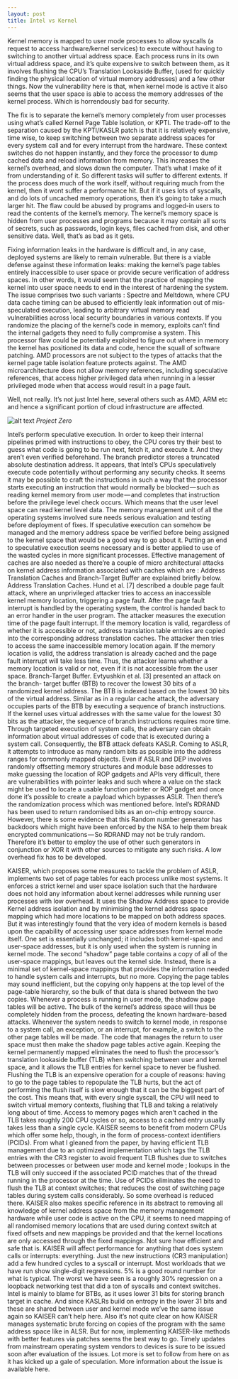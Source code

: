 ```yaml
---
layout: post
title: Intel vs Kernel
---
```


Kernel memory is mapped to user mode processes to allow syscalls (a request to access hardware/kernel services) to execute without having to switching to another virtual address space. Each process runs in its own virtual address space, and it’s quite expensive to switch between them, as it involves flushing the CPU’s Translation Lookaside Buffer, (used for quickly finding the physical location of virtual memory addresses) and a few other things.
Now the vulnerability here is that, when kernel mode is active it also seems that the user space is able to access the memory addresses of the kernel process. Which is horrendously bad for security.

The fix is to separate the kernel’s memory completely from user processes using what’s called Kernel Page Table Isolation, or KPTI. The trade-off to the separation caused by the KPTI/KASLR patch is that it is relatively expensive, time wise, to keep switching between two separate address spaces for every system call and for every interrupt from the hardware. These context switches do not happen instantly, and they force the processor to dump cached data and reload information from memory. This increases the kernel’s overhead, and slows down the computer. That’s what I make of it from understanding of it.
So different tasks will suffer to different extents. If the process does much of the work itself, without requiring much from the kernel, then it wont suffer a performance hit. But if it uses lots of syscalls, and do lots of uncached memory operations, then it’s going to take a much larger hit.
The flaw could be abused by programs and logged-in users to read the contents of the kernel’s memory. The kernel’s memory space is hidden from user processes and programs because it may contain all sorts of secrets, such as passwords, login keys, files cached from disk, and other sensitive data. Well, that’s as bad as it gets.

Fixing information leaks in the hardware is difficult and, in any case, deployed systems are likely to remain vulnerable. But there is a viable defense against these information leaks: making the kernel’s page tables entirely inaccessible to user space or provide secure verification of address spaces. In other words, it would seem that the practice of mapping the kernel into user space needs to end in the interest of hardening the system.
The issue comprises two such variants : Spectre and Meltdown, where CPU data cache timing can be abused to efficiently leak information out of mis-speculated execution, leading to arbitrary virtual memory read vulnerabilities across local security boundaries in various contexts.
If you randomize the placing of the kernel’s code in memory, exploits can’t find the internal gadgets they need to fully compromise a system. This processor flaw could be potentially exploited to figure out where in memory the kernel has positioned its data and code, hence the squall of software patching.
AMD processors are not subject to the types of attacks that the kernel page table isolation feature protects against. The AMD microarchitecture does not allow memory references, including speculative references, that access higher privileged data when running in a lesser privileged mode when that access would result in a page fault.

Well, not really. It’s not just Intel here, several others such as AMD, ARM etc and hence a significant portion of cloud infrastructure are affected.


 ![alt text](https://cdn-images-1.medium.com/max/1600/1*yyCeqscLvkGz6uGHKDs3cA.png)
*Project Zero*

Intel’s perform speculative execution. In order to keep their internal pipelines primed with instructions to obey, the CPU cores try their best to guess what code is going to be run next, fetch it, and execute it. And they aren’t even verified beforehand. The branch predictor stores a truncated absolute destination address.
It appears, that Intel’s CPUs speculatively execute code potentially without performing any security checks. It seems it may be possible to craft the instructions in such a way that the processor starts executing an instruction that would normally be blocked — such as reading kernel memory from user mode — and completes that instruction before the privilege level check occurs. Which means that the user level space can read kernel level data. The memory management unit of all the operating systems involved sure needs serious evaluation and testing before deployment of fixes.
If speculative execution can somehow be managed and the memory address space be verified before being assigned to the kernel space that would be a good way to go about it.
Putting an end to speculative execution seems necessary and is better applied to use of the wasted cycles in more significant processes.
Effective management of caches are also needed as there’re a couple of micro architectural attacks on kernel address information associated with caches which are :
Address Translation Caches and Branch-Target Buffer are explained briefly below.
Address Translation Caches. Hund et al. [7] described a double page fault attack, where an unprivileged attacker tries to access an inaccessible kernel memory location, triggering a page fault. After the page fault interrupt is handled by the operating system, the control is handed back to an error handler in the user program. The attacker measures the execution time of the page fault interrupt. If the memory location is valid, regardless of whether it is accessible or not, address translation table entries are copied into the corresponding address translation caches. The attacker then tries to access the same inaccessible memory location again. If the memory location is valid, the address translation is already cached and the page fault interrupt will take less time. Thus, the attacker learns whether a memory location is valid or not, even if it is not accessible from the user space.
Branch-Target Buffer. Evtyushkin et al. [3] presented an attack on the branch- target buffer (BTB) to recover the lowest 30 bits of a randomized kernel address. The BTB is indexed based on the lowest 30 bits of the virtual address. Similar as in a regular cache attack, the adversary occupies parts of the BTB by executing a sequence of branch instructions. If the kernel uses virtual addresses with the same value for the lowest 30 bits as the attacker, the sequence of branch instructions requires more time. Through targeted execution of system calls, the adversary can obtain information about virtual addresses of code that is executed during a system call. Consequently, the BTB attack defeats KASLR.
Coming to ASLR, it attempts to introduce as many random bits as possible into the address ranges for commonly mapped objects. Even if ASLR and DEP involves randomly offsetting memory structures and module base addresses to make guessing the location of ROP gadgets and APIs very difficult, there are vulnerabilities with pointer leaks and such where a value on the stack might be used to locate a usable function pointer or ROP gadget and once done it’s possible to create a payload which bypasses ASLR.
Then there’s the randomization process which was mentioned before.
Intel’s RDRAND has been used to return randomised bits as an on-chip entropy source. However, there is some evidence that this Random number generator has backdoors which might have been enforced by the NSA to help them break encrypted communications — So RDRAND may not be truly random. Therefore it’s better to employ the use of other such generators in conjunction or XOR it with other sources to mitigate any such risks. A low overhead fix has to be developed.

KAISER, which proposes some measures to tackle the problem of ASLR, implements two set of page tables for each process unlike most systems. It enforces a strict kernel and user space isolation such that the hardware does not hold any information about kernel addresses while running user processes with low overhead. It uses the Shadow Address space to provide Kernel address isolation and by minimising the kernel address space mapping which had more locations to be mapped on both address spaces. But it was interestingly found that the very idea of modern kernels is based upon the capability of accessing user space addresses from kernel mode itself.
One set is essentially unchanged; it includes both kernel-space and user-space addresses, but it is only used when the system is running in kernel mode. The second “shadow” page table contains a copy of all of the user-space mappings, but leaves out the kernel side. Instead, there is a minimal set of kernel-space mappings that provides the information needed to handle system calls and interrupts, but no more. Copying the page tables may sound inefficient, but the copying only happens at the top level of the page-table hierarchy, so the bulk of that data is shared between the two copies.
Whenever a process is running in user mode, the shadow page tables will be active. The bulk of the kernel’s address space will thus be completely hidden from the process, defeating the known hardware-based attacks. Whenever the system needs to switch to kernel mode, in response to a system call, an exception, or an interrupt, for example, a switch to the other page tables will be made. The code that manages the return to user space must then make the shadow page tables active again.
Keeping the kernel permanently mapped eliminates the need to flush the processor’s translation lookaside buffer (TLB) when switching between user and kernel space, and it allows the TLB entries for kernel space to never be flushed. Flushing the TLB is an expensive operation for a couple of reasons: having to go to the page tables to repopulate the TLB hurts, but the act of performing the flush itself is slow enough that it can be the biggest part of the cost.
This means that, with every single syscall, the CPU will need to switch virtual memory contexts, flushing that TLB and taking a relatively long about of time. Access to memory pages which aren’t cached in the TLB takes roughly 200 CPU cycles or so, access to a cached entry usually takes less than a single cycle.
KAISER seems to benefit from modern CPUs which offer some help, though, in the form of process-context identifiers (PCIDs). From what I gleaned from the paper, by having efficient TLB management due to an optimized implementation which tags the TLB entries with the CR3 register to avoid frequent TLB flushes due to switches between processes or between user mode and kernel mode ; lookups in the TLB will only succeed if the associated PCID matches that of the thread running in the processor at the time. Use of PCIDs eliminates the need to flush the TLB at context switches; that reduces the cost of switching page tables during system calls considerably. So some overhead is reduced there.
KAISER also makes specific reference in its abstract to removing all knowledge of kernel address space from the memory management hardware while user code is active on the CPU, it seems to need mapping of all randomised memory locations that are used during context switch at fixed offsets and new mappings be provided and that the kernel locations are only accessed through the fixed mappings. Not sure how efficient and safe that is.
KAISER will affect performance for anything that does system calls or interrupts: everything. Just the new instructions (CR3 manipulation) add a few hundred cycles to a syscall or interrupt. Most workloads that we have run show single-digit regressions. 5% is a good round number for what is typical. The worst we have seen is a roughly 30% regression on a loopback networking test that did a ton of syscalls and context switches.
Intel is mainly to blame for BTBs, as it uses lower 31 bits for storing branch target in cache. And since KASLRs build on entropy in the lower 31 bits and these are shared between user and kernel mode we’ve the same issue again so KAISER can’t help here.
Also it’s not quite clear on how KAISER manages systematic brute forcing on copies of the program with the same address space like in ALSR.
But for now, implementing KAISER-like methods with better features via patches seems the best way to go.
Timely updates from mainstream operating system vendors to devices is sure to be issued soon after evaluation of the issues.
Lot more is set to follow from here on as it has kicked up a gale of speculation.
More information about the issue is available here.
